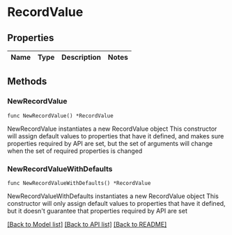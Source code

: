 # RecordValue

## Properties

Name | Type | Description | Notes
------------ | ------------- | ------------- | -------------

## Methods

### NewRecordValue

`func NewRecordValue() *RecordValue`

NewRecordValue instantiates a new RecordValue object
This constructor will assign default values to properties that have it defined,
and makes sure properties required by API are set, but the set of arguments
will change when the set of required properties is changed

### NewRecordValueWithDefaults

`func NewRecordValueWithDefaults() *RecordValue`

NewRecordValueWithDefaults instantiates a new RecordValue object
This constructor will only assign default values to properties that have it defined,
but it doesn't guarantee that properties required by API are set


[[Back to Model list]](../README.md#documentation-for-models) [[Back to API list]](../README.md#documentation-for-api-endpoints) [[Back to README]](../README.md)


